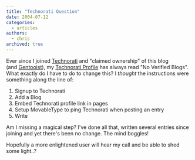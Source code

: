 ```yaml
---
title: "Technorati Question"
date: 2004-07-12
categories:
  - articles
authors:
  - chris
archived: true
---
```


Ever since I joined [Technorati](https://web.archive.org/web/20040726182032/http://www.technorati.com/) and "claimed ownership" of this blog (and [Gentooist](https://web.archive.org/web/20040726182032/http://www.gentooist.co.uk/)), my [Technorati Profile](https://web.archive.org/web/20040726182032/http://www.technorati.com/profile/chrismcleod) has always read "No Verified Blogs". What exactly do I have to do to change this? I _thought_ the instructions were something along the line of:

1. Signup to Technorati
2. Add a Blog
3. Embed Technorati profile link in pages
4. Setup MovableType to ping Technorati when posting an entry
5. Write

Am I missing a magical step? I've done all that, written several entries since joining and yet there's been no change. The mind boggles!

Hopefully a more enlightened user will hear my call and be able to shed some light..?
